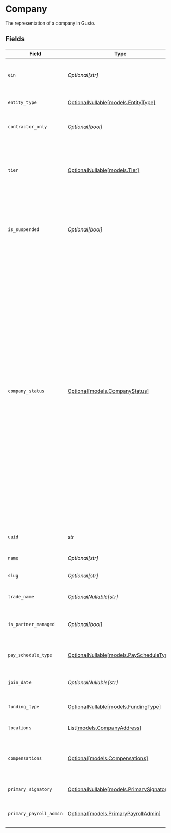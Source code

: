 # Company

The representation of a company in Gusto.


## Fields

| Field                                                                                                                                                                                                                                                                                                                                                                                                                                                                                                                                                   | Type                                                                                                                                                                                                                                                                                                                                                                                                                                                                                                                                                    | Required                                                                                                                                                                                                                                                                                                                                                                                                                                                                                                                                                | Description                                                                                                                                                                                                                                                                                                                                                                                                                                                                                                                                             |
| ------------------------------------------------------------------------------------------------------------------------------------------------------------------------------------------------------------------------------------------------------------------------------------------------------------------------------------------------------------------------------------------------------------------------------------------------------------------------------------------------------------------------------------------------------- | ------------------------------------------------------------------------------------------------------------------------------------------------------------------------------------------------------------------------------------------------------------------------------------------------------------------------------------------------------------------------------------------------------------------------------------------------------------------------------------------------------------------------------------------------------- | ------------------------------------------------------------------------------------------------------------------------------------------------------------------------------------------------------------------------------------------------------------------------------------------------------------------------------------------------------------------------------------------------------------------------------------------------------------------------------------------------------------------------------------------------------- | ------------------------------------------------------------------------------------------------------------------------------------------------------------------------------------------------------------------------------------------------------------------------------------------------------------------------------------------------------------------------------------------------------------------------------------------------------------------------------------------------------------------------------------------------------- |
| `ein`                                                                                                                                                                                                                                                                                                                                                                                                                                                                                                                                                   | *Optional[str]*                                                                                                                                                                                                                                                                                                                                                                                                                                                                                                                                         | :heavy_minus_sign:                                                                                                                                                                                                                                                                                                                                                                                                                                                                                                                                      | The Federal Employer Identification Number of the company.                                                                                                                                                                                                                                                                                                                                                                                                                                                                                              |
| `entity_type`                                                                                                                                                                                                                                                                                                                                                                                                                                                                                                                                           | [OptionalNullable[models.EntityType]](../models/entitytype.md)                                                                                                                                                                                                                                                                                                                                                                                                                                                                                          | :heavy_minus_sign:                                                                                                                                                                                                                                                                                                                                                                                                                                                                                                                                      | The tax payer type of the company.                                                                                                                                                                                                                                                                                                                                                                                                                                                                                                                      |
| `contractor_only`                                                                                                                                                                                                                                                                                                                                                                                                                                                                                                                                       | *Optional[bool]*                                                                                                                                                                                                                                                                                                                                                                                                                                                                                                                                        | :heavy_minus_sign:                                                                                                                                                                                                                                                                                                                                                                                                                                                                                                                                      | Whether the company only supports contractors.                                                                                                                                                                                                                                                                                                                                                                                                                                                                                                          |
| `tier`                                                                                                                                                                                                                                                                                                                                                                                                                                                                                                                                                  | [OptionalNullable[models.Tier]](../models/tier.md)                                                                                                                                                                                                                                                                                                                                                                                                                                                                                                      | :heavy_minus_sign:                                                                                                                                                                                                                                                                                                                                                                                                                                                                                                                                      | The Gusto product tier of the company (not applicable to Embedded partner managed companies).                                                                                                                                                                                                                                                                                                                                                                                                                                                           |
| `is_suspended`                                                                                                                                                                                                                                                                                                                                                                                                                                                                                                                                          | *Optional[bool]*                                                                                                                                                                                                                                                                                                                                                                                                                                                                                                                                        | :heavy_minus_sign:                                                                                                                                                                                                                                                                                                                                                                                                                                                                                                                                      | Whether or not the company is suspended in Gusto. Suspended companies may not run payroll.                                                                                                                                                                                                                                                                                                                                                                                                                                                              |
| `company_status`                                                                                                                                                                                                                                                                                                                                                                                                                                                                                                                                        | [Optional[models.CompanyStatus]](../models/companystatus.md)                                                                                                                                                                                                                                                                                                                                                                                                                                                                                            | :heavy_minus_sign:                                                                                                                                                                                                                                                                                                                                                                                                                                                                                                                                      | The status of the company in Gusto. "Approved" companies are approved to run payroll from a risk and compliance perspective. However, an approved company may still need to resolve other [payroll blockers](https://docs.gusto.com/embedded-payroll/docs/payroll-blockers) to be able to run payroll. "Not Approved" companies may not yet run payroll with Gusto and may need to complete onboarding or contact support. "Suspended" companies may not run payroll with Gusto. In order to unsuspend their account, the company must contact support. |
| `uuid`                                                                                                                                                                                                                                                                                                                                                                                                                                                                                                                                                  | *str*                                                                                                                                                                                                                                                                                                                                                                                                                                                                                                                                                   | :heavy_check_mark:                                                                                                                                                                                                                                                                                                                                                                                                                                                                                                                                      | A unique identifier of the company in Gusto.                                                                                                                                                                                                                                                                                                                                                                                                                                                                                                            |
| `name`                                                                                                                                                                                                                                                                                                                                                                                                                                                                                                                                                  | *Optional[str]*                                                                                                                                                                                                                                                                                                                                                                                                                                                                                                                                         | :heavy_minus_sign:                                                                                                                                                                                                                                                                                                                                                                                                                                                                                                                                      | The name of the company.                                                                                                                                                                                                                                                                                                                                                                                                                                                                                                                                |
| `slug`                                                                                                                                                                                                                                                                                                                                                                                                                                                                                                                                                  | *Optional[str]*                                                                                                                                                                                                                                                                                                                                                                                                                                                                                                                                         | :heavy_minus_sign:                                                                                                                                                                                                                                                                                                                                                                                                                                                                                                                                      | The slug of the name of the company.                                                                                                                                                                                                                                                                                                                                                                                                                                                                                                                    |
| `trade_name`                                                                                                                                                                                                                                                                                                                                                                                                                                                                                                                                            | *OptionalNullable[str]*                                                                                                                                                                                                                                                                                                                                                                                                                                                                                                                                 | :heavy_minus_sign:                                                                                                                                                                                                                                                                                                                                                                                                                                                                                                                                      | The trade name of the company.                                                                                                                                                                                                                                                                                                                                                                                                                                                                                                                          |
| `is_partner_managed`                                                                                                                                                                                                                                                                                                                                                                                                                                                                                                                                    | *Optional[bool]*                                                                                                                                                                                                                                                                                                                                                                                                                                                                                                                                        | :heavy_minus_sign:                                                                                                                                                                                                                                                                                                                                                                                                                                                                                                                                      | Whether the company is fully managed by a partner via the API                                                                                                                                                                                                                                                                                                                                                                                                                                                                                           |
| `pay_schedule_type`                                                                                                                                                                                                                                                                                                                                                                                                                                                                                                                                     | [OptionalNullable[models.PayScheduleType]](../models/payscheduletype.md)                                                                                                                                                                                                                                                                                                                                                                                                                                                                                | :heavy_minus_sign:                                                                                                                                                                                                                                                                                                                                                                                                                                                                                                                                      | The pay schedule assignment type.                                                                                                                                                                                                                                                                                                                                                                                                                                                                                                                       |
| `join_date`                                                                                                                                                                                                                                                                                                                                                                                                                                                                                                                                             | *OptionalNullable[str]*                                                                                                                                                                                                                                                                                                                                                                                                                                                                                                                                 | :heavy_minus_sign:                                                                                                                                                                                                                                                                                                                                                                                                                                                                                                                                      | Company's first invoiceable event date                                                                                                                                                                                                                                                                                                                                                                                                                                                                                                                  |
| `funding_type`                                                                                                                                                                                                                                                                                                                                                                                                                                                                                                                                          | [OptionalNullable[models.FundingType]](../models/fundingtype.md)                                                                                                                                                                                                                                                                                                                                                                                                                                                                                        | :heavy_minus_sign:                                                                                                                                                                                                                                                                                                                                                                                                                                                                                                                                      | Company's default funding type                                                                                                                                                                                                                                                                                                                                                                                                                                                                                                                          |
| `locations`                                                                                                                                                                                                                                                                                                                                                                                                                                                                                                                                             | List[[models.CompanyAddress](../models/companyaddress.md)]                                                                                                                                                                                                                                                                                                                                                                                                                                                                                              | :heavy_minus_sign:                                                                                                                                                                                                                                                                                                                                                                                                                                                                                                                                      | The locations of the company.                                                                                                                                                                                                                                                                                                                                                                                                                                                                                                                           |
| `compensations`                                                                                                                                                                                                                                                                                                                                                                                                                                                                                                                                         | [Optional[models.Compensations]](../models/compensations.md)                                                                                                                                                                                                                                                                                                                                                                                                                                                                                            | :heavy_minus_sign:                                                                                                                                                                                                                                                                                                                                                                                                                                                                                                                                      | The available company-wide compensation rates for the company.                                                                                                                                                                                                                                                                                                                                                                                                                                                                                          |
| `primary_signatory`                                                                                                                                                                                                                                                                                                                                                                                                                                                                                                                                     | [OptionalNullable[models.PrimarySignatory]](../models/primarysignatory.md)                                                                                                                                                                                                                                                                                                                                                                                                                                                                              | :heavy_minus_sign:                                                                                                                                                                                                                                                                                                                                                                                                                                                                                                                                      | The primary signatory of the company.                                                                                                                                                                                                                                                                                                                                                                                                                                                                                                                   |
| `primary_payroll_admin`                                                                                                                                                                                                                                                                                                                                                                                                                                                                                                                                 | [Optional[models.PrimaryPayrollAdmin]](../models/primarypayrolladmin.md)                                                                                                                                                                                                                                                                                                                                                                                                                                                                                | :heavy_minus_sign:                                                                                                                                                                                                                                                                                                                                                                                                                                                                                                                                      | The primary payroll admin of the company.                                                                                                                                                                                                                                                                                                                                                                                                                                                                                                               |